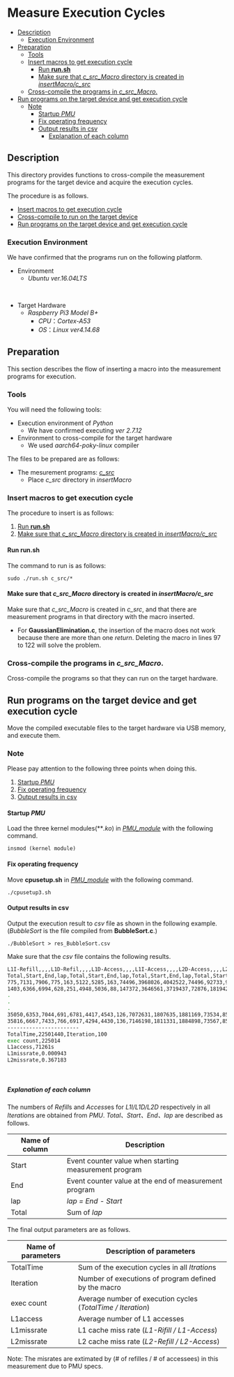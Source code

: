 # Measure Execution Cycles 

  - [Description](#description)
    - [Execution Environment](#execution-environment)
  - [Preparation](#preparation)
    - [Tools](#tools)
    - [Insert macros to get execution cycle](#insert-macros-to-get-execution-cycle)
      - [Run **run.sh**](#run-runsh)
      - [Make sure that *c_src_Macro* directory is created in *insertMacro/c_src*](#Make-sure-that-c_src_Macro-directory-is-created-in-insertMacro\/c_src)
    - [Cross-compile the programs in *c_src_Macro*.](#cross-compile-the-programs-in-csrcmacro)
  - [Run programs on the target device and get execution cycle](#run-programs-on-the-target-device-and-get-execution-cycle)
    - [Note](#note)
      - [Startup *PMU*](#startup-pmu)
      - [Fix operating frequency](#fix-operating-frequency)
      - [Output results in csv](#output-results-in-csv)
        - [Explanation of each column](#explanation-of-each-column)

## Description

This directory provides functions to cross-compile the measurement programs for the target device and acquire the execution cycles.

The procedure is as follows.

+ [Insert macros to get execution cycle](#insert-macros-to-get-execution-cycle)
+ [Cross-compile to run on the target device](#cross-compile-the-programs-in-csrcmacro)
+ [Run programs on the target device and get execution cycle](#run-programs-on-the-target-device-and-get-execution-cycle)

### Execution Environment

We have confirmed that the programs run on the following platform.

+ Environment
  + *Ubuntu ver.16.04LTS*
<br>

+ Target Hardware
  + *Raspberry Pi3 Model B+*
    + *CPU*：*Cortex-A53*
    + *OS*：*Linux ver4.14.68*

## Preparation

This section describes the flow of inserting a macro into the measurement programs for execution.

### Tools

You will need the following tools:

+ Execution environment of *Python*
  + We have confirmed executing *ver 2.7.12*  
+ Environment to cross-compile for the target hardware
  + We used *aarch64-poky-linux* compiler

The files to be prepared are as follows:

+ The mesurement programs: [*c_src*](../c_src/)
    + Place *c_src* directory in *insertMacro*

### Insert macros to get execution cycle

The procedure to insert is as follows:

  1. [Run **run.sh**](#run-runsh)
  2. [Make sure that *c_src_Macro* directory is created in *insertMacro/c_src*](#make-sure-that-csrcmacro-directory-is-created-in-insertmacrocsrc)

#### Run **run.sh**

The command to run is as follows:

`sudo ./run.sh c_src/*`

#### Make sure that *c_src_Macro* directory is created in *insertMacro/c_src*

Make sure that *c_src_Macro* is created in *c_src*, and that there are measurement programs in that directory with the macro inserted.

- For **GaussianElimination.c**, the insertion of the macro does not work because there are more than one *return*. Deleting the macro in lines 97 to 122 will solve the problem.

### Cross-compile the programs in *c_src_Macro*. 

Cross-compile the programs so that they can run on the target hardware.

## Run programs on the target device and get execution cycle

Move the compiled executable files to the target hardware via USB memory, and execute them.

### Note
Please pay attention to the following three points when doing this.

1. [Startup *PMU*](#startup-pmu)
2. [Fix operating frequency](#fix-operating-frequency)
3. [Output results in csv](#output-results-in-csv)

#### Startup *PMU*

Load the three kernel modules(***.ko*) in [*PMU_module*](pmu_module) with the following command.

`insmod (kernel module)`

#### Fix operating frequency

Move **cpusetup.sh** in [*PMU_module*](pmu_module) with the following command.

`./cpusetup3.sh`

#### Output results in csv

Output the execution result to *csv* file as shown in the following example.
(*BubbleSort* is the file compiled from **BubbleSort.c**.)

`./BubbleSort > res_BubbleSort.csv`

Make sure that the *csv* file contains the following results.

```bash
L1I-Refill,,,,L1D-Refil,,,,L1D-Access,,,,L1I-Access,,,,L2D-Access,,,,L2D-Refill,,,,
Total,Start,End,lap,Total,Start,End,lap,Total,Start,End,lap,Total,Start,End,lap,Total,Start,End,lap,Total,Start,End,lap,
775,7131,7906,775,163,5122,5285,163,74496,3968026,4042522,74496,92733,9955366,10048099,92733,1101,22235,23336,1101,237,2071,2308,237,
1403,6366,6994,628,251,4948,5036,88,147372,3646561,3719437,72876,181942,9158109,9247318,89209,1910,20774,21583,809,601,1719,2083,364,
.
.
.
35050,6353,7044,691,6781,4417,4543,126,7072631,1807635,1881169,73534,8500710,4620092,4710709,90617,50606,19746,20707,961,18628,1888,2255,367,
35816,6667,7433,766,6917,4294,4430,136,7146198,1811331,1884898,73567,8590754,4627120,4717164,90044,51650,20123,21167,1044,18965,1853,2190,337,
-----------------------
TotalTime,22501440,Iteration,100
exec count,225014
L1access,71261s
L1missrate,0.000943
L2missrate,0.367183
```
<br>

##### Explanation of each column

The numbers of *Refill*s and *Access*es for *L1I/L1D/L2D* respectively in all *Iteration*s are obtained from *PMU*. *Total、Start、End、lap* are described as follows.

|Name of column|Description|
|---|---|
|Start|Event counter value when starting measurement program|
|End|Event counter value at the end of measurement program|
|lap|*lap = End - Start*|
|Total|Sum of *lap*|

The final output parameters are as follows.

|Name of parameters|Description of parameters|
|---|---|
|TotalTime|Sum of the execution cycles in all *Itration*s|
|Iteration|Number of executions of program defined by the macro|
|exec count|Average number of execution cycles (*TotalTime / Iteration*)|
|L1access|Average number of L1 accesses|
|L1missrate|L1 cache miss rate (*L1-Rifill / L1-Access*)|
|L2missrate|L2 cache miss rate (*L2-Refill / L2-Access*)|

Note: The misrates are extimated by (# of refilles / # of accessees) in this measurement due to PMU specs.
